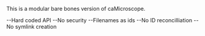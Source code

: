 This is a modular bare bones version of caMicroscope.

--Hard coded API
--No security
--Filenames as ids
--No ID reconcilliation
--No symlink creation
